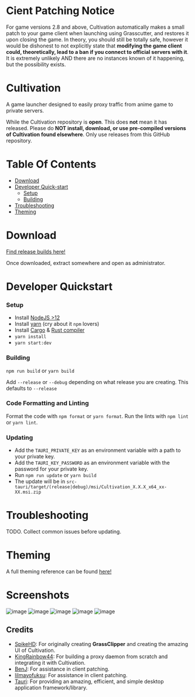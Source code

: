 # Cient Patching Notice
For game versions 2.8 and above, Cultivation automatically makes a small patch to your game client when launching using Grasscutter, and restores it upon closing the game. In theory, you should still be totally safe, however it would be dishonest to not explicitly state that **modifying the game client could, theoretically, lead to a ban if you connect to official servers with it**. It is extremely unlikely AND there are no instances known of it happening, but the possibility exists.

# Cultivation
A game launcher designed to easily proxy traffic from anime game to private servers.

While the Cultivation repository is **open**. This does **not** mean it has released.
Please do **NOT install, download, or use pre-compiled versions of Cultivation found elsewhere**. Only use releases from this GitHub repository.

# Table Of Contents
* [Download](#download)
* [Developer Quick-start](#developer-quickstart)
  * [Setup](#setup)
  * [Building](#building)
* [Troubleshooting](#troubleshooting)
* [Theming](#theming)

# Download
[Find release builds here!](https://github.com/Grasscutters/Cultivation/releases)

Once downloaded, extract somewhere and open as administrator.

# Developer Quickstart

### Setup
* Install [NodeJS >12](https://nodejs.org/en/)
* Install [yarn](https://classic.yarnpkg.com/lang/en/docs/install/#debian-stable) (cry about it `npm` lovers)
* Install [Cargo](https://doc.rust-lang.org/cargo/getting-started/installation.html) & [Rust compiler](https://www.rust-lang.org/tools/install)
* `yarn install`
* `yarn start:dev`

### Building
`npm run build` or `yarn build`

Add `--release` or `--debug` depending on what release you are creating. This defaults to `--release`

### Code Formatting and Linting

Format the code with `npm format` or `yarn format`. Run the lints with `npm lint` or `yarn lint`.

### Updating
* Add the `TAURI_PRIVATE_KEY` as an environment variable with a path to your private key.
* Add the `TAURI_KEY_PASSWORD` as an environment variable with the password for your private key.
* Run `npm run update` or `yarn build`
* The update will be in `src-tauri/target/(release|debug)/msi/Cultivation_X.X.X_x64_xx-XX.msi.zip`

# Troubleshooting
TODO. Collect common issues before updating.

# Theming

A full theming reference can be found [here!](/THEMES.md)

# Screenshots
![image](https://user-images.githubusercontent.com/25207995/173211603-e5e85df7-7fd3-430b-9246-749ebbc1e483.png)
![image](https://user-images.githubusercontent.com/25207995/173211543-b7e88943-cfd2-418b-ac48-7f856868129b.png)
![image](https://user-images.githubusercontent.com/25207995/173211561-a1778fdc-5cfe-4687-9a00-44500d29e470.png)
![image](https://user-images.githubusercontent.com/25207995/173211573-8cedfa9a-51c9-4670-a4f7-a334a2fabec5.png)
![image](https://user-images.githubusercontent.com/25207995/173211590-6a2242b5-1e8f-4db9-a5c7-06284688b131.png)

## Credits
* [SpikeHD](https://github.com/SpikeHD): For originally creating **GrassClipper** and creating the amazing UI of Cultivation.
* [KingRainbow44](https://github.com/KingRainbow44): For building a proxy daemon from scratch and integrating it with Cultivation.
* [BenJ](https://github.com/4Benj): For assistance in client patching.
* [lilmayofuksu](https://github.com/lilmayofuksu): For assistance in client patching.
* [Tauri](https://tauri.app): For providing an amazing, efficient, and simple desktop application framework/library.
